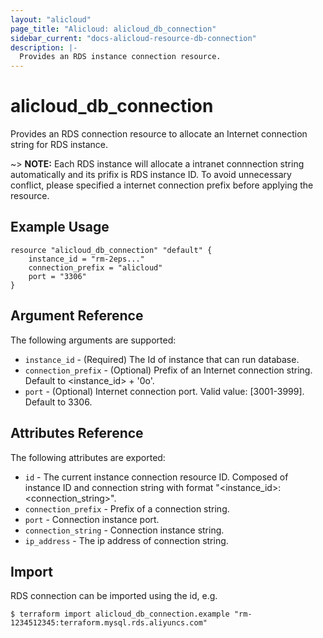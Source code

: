 ```yaml
---
layout: "alicloud"
page_title: "Alicloud: alicloud_db_connection"
sidebar_current: "docs-alicloud-resource-db-connection"
description: |-
  Provides an RDS instance connection resource.
---
```


# alicloud\_db\_connection

Provides an RDS connection resource to allocate an Internet connection string for RDS instance.

~> **NOTE:** Each RDS instance will allocate a intranet connnection string automatically and its prifix is RDS instance ID.
 To avoid unnecessary conflict, please specified a internet connection prefix before applying the resource.

## Example Usage

```
resource "alicloud_db_connection" "default" {
	instance_id = "rm-2eps..."
	connection_prefix = "alicloud"
	port = "3306"
}
```

## Argument Reference

The following arguments are supported:

* `instance_id` - (Required) The Id of instance that can run database.
* `connection_prefix` - (Optional) Prefix of an Internet connection string. Default to <instance_id> + '0o'.
* `port` - (Optional) Internet connection port. Valid value: [3001-3999]. Default to 3306.

## Attributes Reference

The following attributes are exported:

* `id` - The current instance connection resource ID. Composed of instance ID and connection string with format "<instance_id>:<connection_string>".
* `connection_prefix` - Prefix of a connection string.
* `port` - Connection instance port.
* `connection_string` - Connection instance string.
* `ip_address` - The ip address of connection string.

## Import

RDS connection can be imported using the id, e.g.

```
$ terraform import alicloud_db_connection.example "rm-1234512345:terraform.mysql.rds.aliyuncs.com"
```